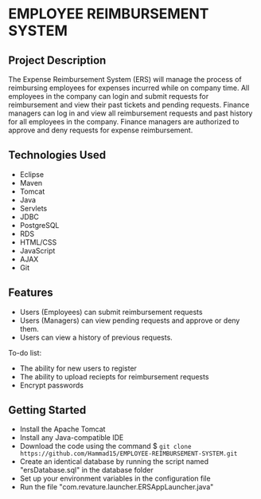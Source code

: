 # EMPLOYEE REIMBURSEMENT SYSTEM

## Project Description
The Expense Reimbursement System (ERS) will manage the process of reimbursing employees for
expenses incurred while on company time. All employees in the company can login and submit requests
for reimbursement and view their past tickets and pending requests. Finance managers can log in and
view all reimbursement requests and past history for all employees in the company. Finance managers
are authorized to approve and deny requests for expense reimbursement.

## Technologies Used
* Eclipse
* Maven
* Tomcat
* Java
* Servlets
* JDBC
* PostgreSQL
* RDS
* HTML/CSS
* JavaScript
* AJAX
* Git

## Features
* Users (Employees) can submit reimbursement requests
* Users (Managers) can view pending requests and approve or deny them.
* Users can view a history of previous requests.

To-do list:
* The ability for new users to register
* The ability to upload reciepts for reimbursement requests
* Encrypt passwords

## Getting Started
* Install the Apache Tomcat
* Install any Java-compatible IDE
* Download the code using the command $ `git clone https://github.com/Hammad15/EMPLOYEE-REIMBURSEMENT-SYSTEM.git`
* Create an identical database by running the script named "ersDatabase.sql" in the database folder
* Set up your environment variables in the configuration file
* Run the file "com.revature.launcher.ERSAppLauncher.java"
